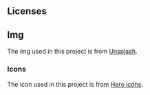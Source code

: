 ## Licenses

## Img

The img used in this project is from [Unsplash](https://unsplash.com/).

### Icons

The icon used in this project is from [Hero icons](https://heroicons.com/).
